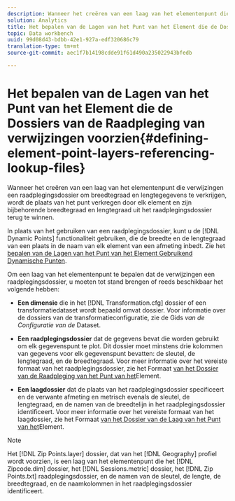 ```yaml
---
description: Wanneer het creëren van een laag van het elementenpunt die verwijzingen een raadplegingsdossier om breedtegraad en lengtegegevens te verkrijgen, wordt de plaats van het punt verkregen door elk element en zijn bijbehorende breedtegraad en lengtegraad uit het raadplegingsdossier terug te winnen.
solution: Analytics
title: Het bepalen van de Lagen van het Punt van het Element die de Dossiers van de Raadpleging van verwijzingen voorzien
topic: Data workbench
uuid: 99d08d43-bdbb-42e1-927a-edf320686c79
translation-type: tm+mt
source-git-commit: aec1f7b14198cdde91f61d490a235022943bfedb

---
```



# Het bepalen van de Lagen van het Punt van het Element die de Dossiers van de Raadpleging van verwijzingen voorzien{#defining-element-point-layers-referencing-lookup-files}

Wanneer het creëren van een laag van het elementenpunt die verwijzingen een raadplegingsdossier om breedtegraad en lengtegegevens te verkrijgen, wordt de plaats van het punt verkregen door elk element en zijn bijbehorende breedtegraad en lengtegraad uit het raadplegingsdossier terug te winnen.

In plaats van het gebruiken van een raadplegingsdossier, kunt u de [!DNL Dynamic Points] functionaliteit gebruiken, die de breedte en de lengtegraad van een plaats in de naam van elk element van een afmeting inbedt. Zie het [bepalen van de Lagen van het Punt van het Element Gebruikend Dynamische Punten](../../../../../home/c-geo-oview/c-wk-img-lyrs/c-elmt-pt-lyrs/c-elmt-pt-lyrs-ref-lkp-files/c-elmt-pt-lyr-file-frmt/c-dyn-pts.md#concept-77ae65bedc3f465489bc135ae7e3c2f3).

Om een laag van het elementenpunt te bepalen dat de verwijzingen een raadplegingsdossier, u moeten tot stand brengen of reeds beschikbaar het volgende hebben:

* **Een dimensie** die in het [!DNL Transformation.cfg] dossier of een transformatiedataset wordt bepaald omvat dossier. Voor informatie over de dossiers van de transformatieconfiguratie, zie de Gids *van de Configuratie van de* Dataset.

* **Een raadplegingsdossier** dat de gegevens bevat die worden gebruikt om elk gegevenspunt te plot. Dit dossier moet minstens drie kolommen van gegevens voor elk gegevenspunt bevatten: de sleutel, de lengtegraad, en de breedtegraad. Voor meer informatie over het vereiste formaat van het raadplegingsdossier, zie het Formaat [van het Dossier van de Raadpleging van het Punt van het](../../../../../home/c-geo-oview/c-wk-img-lyrs/c-elmt-pt-lyrs/c-elmt-pt-lyrs-ref-lkp-files/c-elmt-pt-lkp-file-frmt.md#concept-c059121019ea4dbcb1c17129567f4121)Element.

* **Een laagdossier** dat de plaats van het raadplegingsdossier specificeert en de verwante afmeting en metrisch evenals de sleutel, de lengtegraad, en de namen van de breedtelijn in het raadplegingsdossier identificeert. Voor meer informatie over het vereiste formaat van het laagdossier, zie het Formaat [van het Dossier van de Laag van het Punt van het](../../../../../home/c-geo-oview/c-wk-img-lyrs/c-elmt-pt-lyrs/c-elmt-pt-lyrs-ref-lkp-files/c-elmt-pt-lyr-file-frmt/c-elmt-pt-lyr-file-frmt.md#concept-678a95cb69644105a7af1b86ad5a5981)Element.

>[!NOTE]
>
>Het [!DNL Zip Points.layer] dossier, dat van het [!DNL Geography] profiel wordt voorzien, is een laag van het elementenpunt die het [!DNL Zipcode.dim] dossier, het [!DNL Sessions.metric] dossier, het [!DNL Zip Points.txt] raadplegingsdossier, en de namen van de sleutel, de lengte, de breedtegraad, en de naamkolommen in het raadplegingsdossier identificeert.

